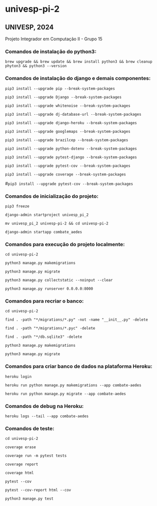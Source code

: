 # univesp-pi-2

## UNIVESP, 2024

Projeto Integrador em Computação II - Grupo 15

### Comandos de instalação do python3:

`brew upgrade && brew update && brew install python3 && brew cleanup phyton3 && python3 --version`

### Comandos de instalação do django e demais componentes:

`pip3 install --upgrade pip --break-system-packages`

`pip3 install --upgrade Django --break-system-packages`

`pip3 install --upgrade whitenoise --break-system-packages`

`pip3 install --upgrade dj-database-url --break-system-packages`

`pip3 install --upgrade django-heroku --break-system-packages`

`pip3 install --upgrade googlemaps --break-system-packages`

`pip3 install --upgrade brazilcep --break-system-packages`

`pip3 install --upgrade python-dotenv --break-system-packages`

`pip3 install --upgrade pytest-django --break-system-packages`

`pip3 install --upgrade pytest-cov --break-system-packages`

`pip3 install --upgrade coverage --break-system-packages`

#`pip3 install --upgrade pytest-cov --break-system-packages`


### Comandos de inicialização do projeto:

`pip3 freeze`

`django-admin startproject univesp_pi_2`

`mv univesp_pi_2 univesp-pi-2 && cd univesp-pi-2`

`django-admin startapp combate_aedes`

### Comandos para execução do projeto localmente:

`cd univesp-pi-2`

`python3 manage.py makemigrations`

`python3 manage.py migrate`

`python3 manage.py collectstatic --noinput --clear`

`python3 manage.py runserver 0.0.0.0:8000`

### Comandos para recriar o banco:

`cd univesp-pi-2`

`find . -path "*/migrations/*.py" -not -name "__init__.py" -delete`

`find . -path "*/migrations/*.pyc" -delete`

`find . -path "*/db.sqlite3" -delete`

`python3 manage.py makemigrations`

`python3 manage.py migrate`

### Comandos para criar banco de dados na plataforma Heroku:

`heroku login`

`heroku run python manage.py makemigrations --app combate-aedes`

`heroku run python manage.py migrate --app combate-aedes`

### Comandos de debug na Heroku:

`heroku logs --tail --app combate-aedes`

### Comandos de teste:

`cd univesp-pi-2`

`coverage erase`

`coverage run -m pytest tests`

`coverage report`

`coverage html`

`pytest --cov`

`pytest --cov-report html --cov`

`python3 manage.py test`